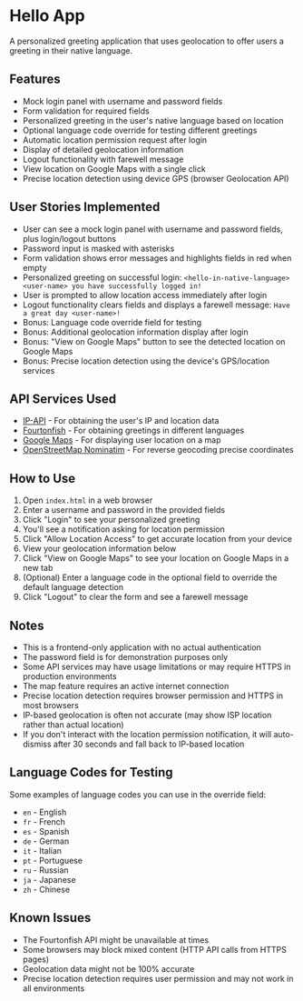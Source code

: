 # Hello App

A personalized greeting application that uses geolocation to offer users a greeting in their native language.

## Features

- Mock login panel with username and password fields
- Form validation for required fields
- Personalized greeting in the user's native language based on location
- Optional language code override for testing different greetings
- Automatic location permission request after login
- Display of detailed geolocation information
- Logout functionality with farewell message
- View location on Google Maps with a single click
- Precise location detection using device GPS (browser Geolocation API)

## User Stories Implemented

- User can see a mock login panel with username and password fields, plus login/logout buttons
- Password input is masked with asterisks
- Form validation shows error messages and highlights fields in red when empty
- Personalized greeting on successful login: `<hello-in-native-language> <user-name> you have successfully logged in!`
- User is prompted to allow location access immediately after login
- Logout functionality clears fields and displays a farewell message: `Have a great day <user-name>!`
- Bonus: Language code override field for testing
- Bonus: Additional geolocation information display after login
- Bonus: "View on Google Maps" button to see the detected location on Google Maps
- Bonus: Precise location detection using the device's GPS/location services

## API Services Used

- [IP-API](http://ip-api.com/docs/api:json) - For obtaining the user's IP and location data
- [Fourtonfish](https://www.fourtonfish.com/hellosalut/hello/) - For obtaining greetings in different languages
- [Google Maps](https://www.google.com/maps) - For displaying user location on a map
- [OpenStreetMap Nominatim](https://nominatim.openstreetmap.org/) - For reverse geocoding precise coordinates

## How to Use

1. Open `index.html` in a web browser
2. Enter a username and password in the provided fields
3. Click "Login" to see your personalized greeting
4. You'll see a notification asking for location permission
5. Click "Allow Location Access" to get accurate location from your device
6. View your geolocation information below
7. Click "View on Google Maps" to see your location on Google Maps in a new tab
8. (Optional) Enter a language code in the optional field to override the default language detection
9. Click "Logout" to clear the form and see a farewell message

## Notes

- This is a frontend-only application with no actual authentication
- The password field is for demonstration purposes only
- Some API services may have usage limitations or may require HTTPS in production environments
- The map feature requires an active internet connection
- Precise location detection requires browser permission and HTTPS in most browsers
- IP-based geolocation is often not accurate (may show ISP location rather than actual location)
- If you don't interact with the location permission notification, it will auto-dismiss after 30 seconds and fall back to IP-based location

## Language Codes for Testing

Some examples of language codes you can use in the override field:
- `en` - English
- `fr` - French
- `es` - Spanish
- `de` - German
- `it` - Italian
- `pt` - Portuguese
- `ru` - Russian
- `ja` - Japanese
- `zh` - Chinese

## Known Issues

- The Fourtonfish API might be unavailable at times
- Some browsers may block mixed content (HTTP API calls from HTTPS pages)
- Geolocation data might not be 100% accurate
- Precise location detection requires user permission and may not work in all environments 